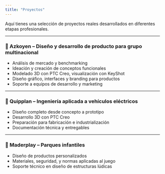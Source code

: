 ```yaml
---
title: "Proyectos"
---
```


Aquí tienes una selección de proyectos reales desarrollados en diferentes etapas profesionales.

---

### 🚀 Azkoyen – Diseño y desarrollo de producto para grupo multinacional

- Análisis de mercado y benchmarking
- Ideación y creación de conceptos funcionales
- Modelado 3D con PTC Creo, visualización con KeyShot
- Diseño gráfico, interfaces y branding para productos
- Soporte a equipos de desarrollo y marketing

---

### 🛵 Quipplan – Ingeniería aplicada a vehículos eléctricos

- Diseño completo desde concepto a prototipo
- Desarrollo 3D con PTC Creo
- Preparación para fabricación e industrialización
- Documentación técnica y entregables

---

### 🎠 Maderplay – Parques infantiles

- Diseño de productos personalizados
- Materiales, seguridad, y normas aplicadas al juego
- Soporte técnico en diseño de estructuras lúdicas
